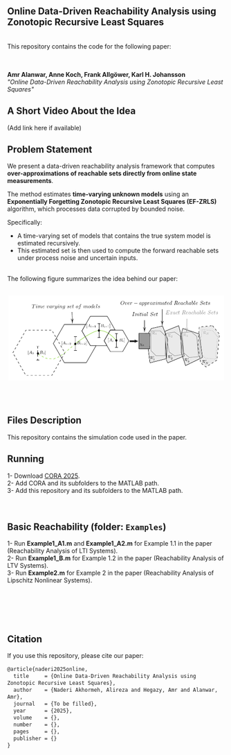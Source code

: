 ## Online Data-Driven Reachability Analysis using Zonotopic Recursive Least Squares
<br/> 
This repository contains the code for the following paper:

<br/><br/>
**Amr Alanwar, Anne Koch, Frank Allgöwer, Karl H. Johansson**  
*"Online Data-Driven Reachability Analysis using Zonotopic Recursive Least Squares"*

## A Short Video About the Idea
(Add link here if available)

## Problem Statement
We present a data-driven reachability analysis framework that computes **over-approximations of reachable sets directly from online state measurements**.  

The method estimates **time-varying unknown models** using an **Exponentially Forgetting Zonotopic Recursive Least Squares (EF-ZRLS)** algorithm, which processes data corrupted by bounded noise.  

Specifically:  
- A time-varying set of models that contains the true system model is estimated recursively.  
- This estimated set is then used to compute the forward reachable sets under process noise and uncertain inputs.  

<br />
The following figure summarizes the idea behind our paper:
<br /> <br />

<p align="center">
<img
src="Figures/diagram.pdf"
raw=true
alt="Framework Diagram"
width=500
/>
</p>
<br />
<br />

## Files Description 
This repository contains the simulation code used in the paper.<br />

## Running 
1- Download [CORA 2025](https://tumcps.github.io/CORA//pages/archive/v2025/index.html).<br />
2- Add CORA and its subfolders to the MATLAB path.  <br />
3- Add this repository and its subfolders to the MATLAB path.  <br />
<br />
<br />

## Basic Reachability (folder: `Examples`)
1- Run **Example1_A1.m** and **Example1_A2.m** for Example 1.1 in the paper (Reachability Analysis of LTI Systems).<br />
2- Run **Example1_B.m** for Example 1.2 in the paper (Reachability Analysis of LTV Systems).<br />
3- Run **Example2.m** for Example 2 in the paper (Reachability Analysis of Lipschitz Nonlinear Systems).<br />
<br />
<br />
<br />
<br />
<br />

## Citation
If you use this repository, please cite our paper:<br />

```
@article{naderi2025online,
  title     = {Online Data-Driven Reachability Analysis using Zonotopic Recursive Least Squares},
  author    = {Naderi Akhormeh, Alireza and Hegazy, Amr and Alanwar, Amr},
  journal   = {To be filled},
  year      = {2025},
  volume    = {},
  number    = {},
  pages     = {},
  publisher = {}
}

```
